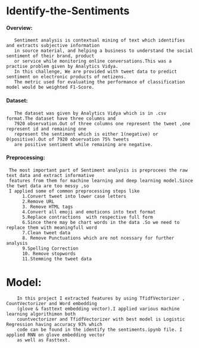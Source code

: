 # Identify-the-Sentiments
#### Overview:
       Sentiment analysis is contextual mining of text which identifies and extracts subjective information 
       in source material, and helping a business to understand the social sentiment of their brand, product
       or service while monitoring online conversations.This was a practise problem given by Analytics Vidya.
       In this challenge, We are provided with tweet data to predict sentiment on electronic products of netizens.
       The metric used for evaluating the performance of classification model would be weighted F1-Score.
       
#### Dataset:
       The dataset was given by Analytics Vidya which is in .csv format.The dataset have three columns and 
       7920 observation.Out of three columns one represent the tweet ,one represent id and remaining one 
       represent the sentiment which is either 1(negative) or 0(positive).Out of 7920 observation 75% tweets 
       are positive sentiment while remaining are negative.
         
#### Preprocessing:
     The most important part of Sentiment analysis is preprocees the raw text data and extract informative 
     features from them for machine learning and deep learning model.Since the twet data are too messy ,so 
     I applied some of common preprocessing steps like
          1.Convert tweet into lower case letters
          2.Remove URL
          3. Remove HTML tags
          4.Convert all emoji and emoticons into text format
          5.Replace contractions  with respective full form
          6.Since there may be chart words in the data .So we need to replace them with meaningfull word
          7.Clean tweet data
          8. Remove Punctuations which are not ncessary for further analysis
          9.Spelling Correction
          10. Remove stopwords
          11.Stemming the tweet data 
# Model:          
        In this project I extracted features by using TfidfVectorizer , CountVectorizer and Word embedding 
        (glove & fasttext embedding vector).I applied various machine learning algorithimon both 
        countvectorizer and TfidfVectorizer with best model is Logistic Regression having accuracy 93% which 
        code can be found in the identify the sentiments.ipynb file. I applied RNN on glove embedding vector 
        as well as Fasttext.               
